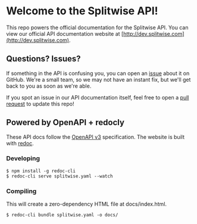 # Welcome to the Splitwise API!

This repo powers the official documentation for the Splitwise API. You can view our official API documentation website at [http://dev.splitwise.com](http://dev.splitwise.com).

## Questions? Issues?

If something in the API is confusing you, you can open an [issue](https://github.com/splitwise/api-docs/issues) about it on GitHub. We're a small team, so we may not have an instant fix, but we'll get back to you as soon as we're able.

If you spot an issue in our API documentation itself, feel free to open a [pull request](https://github.com/splitwise/api-docs/pulls) to update this repo!

## Powered by OpenAPI + redocly

These API docs follow the [OpenAPI v3](https://swagger.io/specification/) specification. The website is built with [redoc](https://github.com/Redocly/redoc).

### Developing
```
$ npm install -g redoc-cli
$ redoc-cli serve splitwise.yaml --watch
```

### Compiling
This will create a zero-dependency HTML file at docs/index.html.

```
$ redoc-cli bundle splitwise.yaml -o docs/
```
